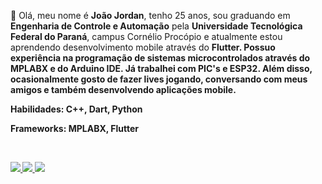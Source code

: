 <p align="left"> 
 🖖 Olá, meu nome é <strong>João Jordan</strong>, tenho 25 anos, sou graduando em <strong>Engenharia de Controle e Automação</strong> pela <strong>Universidade Tecnológica Federal do Paraná</strong>, campus Cornélio Procópio e atualmente estou aprendendo desenvolvimento mobile através do <strong>Flutter<strong>. Possuo experiência na programação de sistemas microcontrolados através do MPLABX e do Arduino IDE. Já trabalhei com PIC's e ESP32. Além disso, ocasionalmente gosto de fazer lives jogando, conversando com meus amigos e também desenvolvendo aplicações mobile.
</p>

<p align="left">
 Habilidades: <strong>C++, Dart, Python</strong>
</p>

<p align="left">
 Frameworks: <strong>MPLABX, Flutter</strong>
</p>

<br>

<p align="left">
  <a href="https://www.instagram.com/_joaojordan/" alt="Instagram">
    <img src="https://img.shields.io/badge/-Instagram-6610F2?style=for-the-badge&logo=Instagram&logoColor=FFFFFF&link=https://www.instagram.com/_joaojordan"/>
  </a>
  
  <a href="https://www.linkedin.com/in/iuricode" alt="Linkedin">
    <img src="https://img.shields.io/badge/-Linkedin-6610F2?style=for-the-badge&logo=Linkedin&logoColor=FFFFFF&link=https://www.linkedin.com/in/joaojordan"/>
  </a>
 
   <a href="https://www.linkedin.com/in/iuricode" alt="Linkedin">
    <img src="https://img.shields.io/badge/Twitch-6610F2.svg?style=for-the-badge&logo=Twitch&logoColor=FFFFFF&link=https:https://www.twitch.tv/mtsu0"/>
  </a>
 
 
</p>
